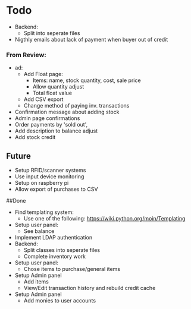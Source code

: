 Todo
====

* Backend:
  * Split into seperate files
* Nigthly emails about lack of payment when buyer out of credit

### From Review:

* ad:
  * Add Float page:
    * Items: name, stock quantity, cost, sale price
    * Allow quantity adjust
    * Total float value
  * Add CSV export
  * Change method of paying inv. transactions
 * Confirmation message about adding stock
 * Admin page confirmations
 * Order payments by 'sold out', 
 * Add description to balance adjust
 * Add stock credit

## Future

* Setup RFID/scanner systems
* Use input device monitoring
* Setup on raspberry pi
* Allow export of purchases to CSV

##Done
* Find templating system:
  * Use one of the following: https://wiki.python.org/moin/Templating
* Setup user panel:
  * See balance
* Implement LDAP authentication
* Backend:
  * Split classes into seperate files
  * Complete inventory work
* Setup user panel:
  * Chose items to purchase/general items
* Setup Admin panel
  * Add items
  * View/Edit transaction history and rebuild credit cache
* Setup Admin panel
  * Add monies to user accounts
